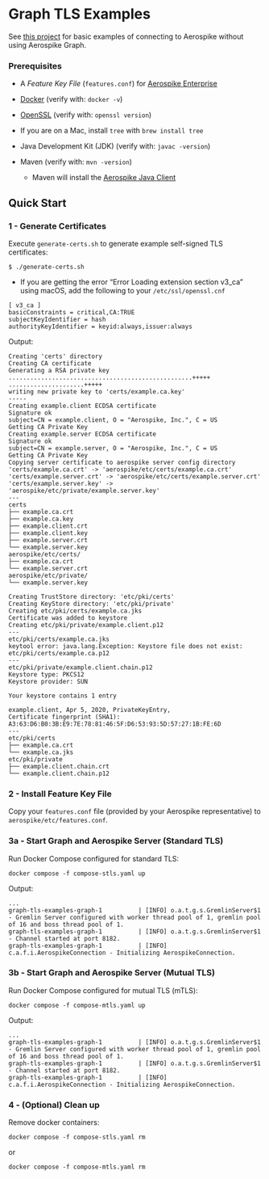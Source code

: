 Graph TLS Examples
================================================================================

See [this project](https://github.com/aerospike-examples/aerospike-tls-examples) for basic examples of connecting to Aerospike without using Aerospike Graph.



### Prerequisites

* A *Feature Key File* (`features.conf`) for 
  [Aerospike Enterprise](https://www.aerospike.com/products/product-matrix/)
* [Docker](https://www.docker.com/) (verify with: `docker -v`)
* [OpenSSL](https://www.openssl.org/) (verify with: `openssl version`)
* If you are on a Mac, install `tree` with `brew install tree`

* Java Development Kit (JDK) (verify with: `javac -version`)
* Maven (verify with: `mvn -version`)
    * Maven will install the [Aerospike Java Client](https://www.aerospike.com/docs/client/java/)


Quick Start
--------------------------------------------------------------------------------

### 1 - Generate Certificates

Execute `generate-certs.sh` to generate example self-signed TLS certificates:

```
$ ./generate-certs.sh
```
* If you are getting the error “Error Loading extension section v3_ca” using macOS, add the following to your `/etc/ssl/openssl.cnf`
```
[ v3_ca ]
basicConstraints = critical,CA:TRUE
subjectKeyIdentifier = hash
authorityKeyIdentifier = keyid:always,issuer:always
```

Output:
```
Creating 'certs' directory
Creating CA certificate
Generating a RSA private key
...................................................+++++
.....................+++++
writing new private key to 'certs/example.ca.key'
-----
Creating example.client ECDSA certificate
Signature ok
subject=CN = example.client, O = "Aerospike, Inc.", C = US
Getting CA Private Key
Creating example.server ECDSA certificate
Signature ok
subject=CN = example.server, O = "Aerospike, Inc.", C = US
Getting CA Private Key
Copying server certificate to aerospike server config directory
'certs/example.ca.crt' -> 'aerospike/etc/certs/example.ca.crt'
'certs/example.server.crt' -> 'aerospike/etc/certs/example.server.crt'
'certs/example.server.key' -> 'aerospike/etc/private/example.server.key'
---
certs
├── example.ca.crt
├── example.ca.key
├── example.client.crt
├── example.client.key
├── example.server.crt
└── example.server.key
aerospike/etc/certs/
├── example.ca.crt
└── example.server.crt
aerospike/etc/private/
└── example.server.key

Creating TrustStore directory: 'etc/pki/certs'
Creating KeyStore directory: 'etc/pki/private'
Creating etc/pki/certs/example.ca.jks
Certificate was added to keystore
Creating etc/pki/private/example.client.p12
---
etc/pki/certs/example.ca.jks
keytool error: java.lang.Exception: Keystore file does not exist: etc/pki/certs/example.ca.p12
---
etc/pki/private/example.client.chain.p12
Keystore type: PKCS12
Keystore provider: SUN

Your keystore contains 1 entry

example.client, Apr 5, 2020, PrivateKeyEntry, 
Certificate fingerprint (SHA1): A3:63:D6:B0:3B:E9:7E:78:81:46:5F:D6:53:93:5D:57:27:1B:FE:6D
---
etc/pki/certs
├── example.ca.crt
└── example.ca.jks
etc/pki/private
├── example.client.chain.crt
└── example.client.chain.p12
```

### 2 - Install Feature Key File

Copy your `features.conf` file (provided by your Aerospike representative) to 
`aerospike/etc/features.conf`.

### 3a - Start Graph and Aerospike Server (Standard TLS)

Run Docker Compose configured for standard TLS:

```
docker compose -f compose-stls.yaml up
```

Output:
```
...
graph-tls-examples-graph-1          | [INFO] o.a.t.g.s.GremlinServer$1 - Gremlin Server configured with worker thread pool of 1, gremlin pool of 16 and boss thread pool of 1.
graph-tls-examples-graph-1          | [INFO] o.a.t.g.s.GremlinServer$1 - Channel started at port 8182.
graph-tls-examples-graph-1          | [INFO] c.a.f.i.AerospikeConnection - Initializing AerospikeConnection.
```

### 3b - Start Graph and Aerospike Server (Mutual TLS)

Run Docker Compose configured for mutual TLS (mTLS):

```
docker compose -f compose-mtls.yaml up
``` 

Output:
```
...
graph-tls-examples-graph-1          | [INFO] o.a.t.g.s.GremlinServer$1 - Gremlin Server configured with worker thread pool of 1, gremlin pool of 16 and boss thread pool of 1.
graph-tls-examples-graph-1          | [INFO] o.a.t.g.s.GremlinServer$1 - Channel started at port 8182.
graph-tls-examples-graph-1          | [INFO] c.a.f.i.AerospikeConnection - Initializing AerospikeConnection.
```

### 4 - (Optional) Clean up

Remove docker containers:

```
docker compose -f compose-stls.yaml rm
```

or

```
docker compose -f compose-mtls.yaml rm
```
